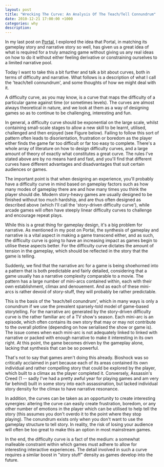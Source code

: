 ```yaml
---
layout: post
title: "Wrecking The Curve: An Analysis Of The Teach/Tell Connundrum"
date: 2010-12-21 17:00:00 +1000
categories: why
description: 
---
```

In my last post on [Portal](/why/2010/10/17/the-problem-with-portals.html), I explored the idea that Portal, in matching its gameplay story and narrative story so well, has given us a great idea of what is required for a truly amazing game without giving us any real ideas on how to do it without either feeling derivative or constraining ourselves to a limited narrative pool.

Today I want to take this a bit further and talk a bit about curves, both in terms of difficulty and narrative. What follows is a description of what I call the 'teach/tell connundrum', and some thoughts of how we might deal with it.

A difficulty curve, as you may know, is a curve that maps the difficulty of a particular game against time (or sometimes levels). The curves are almost always theoretical in nature, and we look at them as a way of designing games so as to continue to be challenging, interesting and fun.

In general, a difficulty curve should be exponential on the large scale, whilst containing small-scale stages to allow a new skill to be learnt, utilised, challenged and then enjoyed (see Figure below). Failing to follow this sort of pattern often leads to disorientation, frustration or boredom as the player either finds the game far too difficult or far too easy to complete. There's a whole array of literature on how to design difficulty curves, and a large amount of theory of exactly what constitutes a great curve. The rules I've stated above are by no means hard and fast, and you'll find that different curves have different advantages and disadvantages that suit certain audiences or games.

The important point is that when designing an experience, you'll probably have a difficulty curve in mind based on gameplay factors such as how many modes of gameplay there are and how many times you think the player should die. Modern story-heavy games are usually designed to be finished without too much hardship, and are thus often designed as described above (which I'll call the 'story-driven difficulty curve'), while arcade games will often have steeply linear difficulty curves to challenge and encourage repeat plays.

While this is a great thing for gameplay design, it's a big problem for narrative. As mentioned in my post on Portal, the synthesis of gameplay and narrative is a vital aspect in making a game transcend either, and as such, the difficulty curve is going to have an increasing impact as games begin to utilise these aspects better. For the difficulty curve dictates the amount of tension in the gameplay, which should be reflected in the story that the game is telling.

Suddenly, we find that the narrative arc for a game is being shoehorned into a pattern that is both predictable and fairly detailed, considering that a game usually has a narrative complexity comparable to a movie. The pattern has a large number of mini-arcs contained within, each with their own establishment, climax and denouement. And as each of these mini-arcs is rather devoid of story-stuff, they will probably be rather predictable.

This is the basis of the 'teach/tell conundrum', which in many ways is only a conundrum if we use the prevalent sparsely-told model of game-based storytelling. For the narrative arc generated by the story-driven difficulty curve is the rather familiar arc of a TV show's season. Each mini-arc is an episode, which often contains its own story that may or may not contribute to the overall plotline (depending on how serialised the show or game is). The issue comes when each mini-arc is not adequately linked to linked with narrative or packed with enough narrative to make it interesting in its own right. At this point, the game becomes driven by the gameplay alone, lacking that synthesis that can be so powerful.

That's not to say that games aren't doing this already. Bioshock was so critically acclaimed in part because each of its areas contained its own individual and rather compelling story that could be explored by the player, which built to a climax as the player completed it. Conversely, Assassin's Creed (1 -- sadly I've had a pretty awful year for playing games and am very far behind) built in some story into each assassination, but lacked individual story density for the climax to have narrative resonance.

In addition, the curves can be taken as an opportunity to create interesting synergies: altering the curve can easily create frustration, boredom, or any other number of emotions in the player which can be utilised to help tell the story (this assumes you don't overdo it to the point where they stop playing). The conundrum exists only when you don't want to use the gameplay structure to tell story. In reality, the risk of losing your audience will often be too great to make this an option in most mainstream games.

In the end, the difficulty curve is a fact of the medium: a somewhat malleable constraint within which games must adhere to allow for interesting interactive experiences. The detail involved in such a curve requires a similar boost in "story stuff" density as games develop into the future.
